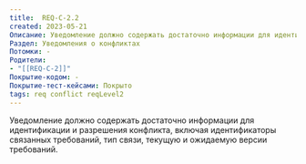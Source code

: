 ```yaml
---
title:  REQ-C-2.2
created: 2023-05-21
Описание: Уведомление должно содержать достаточно информации для идентификации и разрешения конфликта, включая идентификаторы связанных требований, тип связи, текущую и ожидаемую версии требований.
Раздел: Уведомления о конфликтах 
Потомки: -
Родители: 
- "[[REQ-C-2]]"
Покрытие-кодом: -
Покрытие-тест-кейсами: Покрыто
tags: req conflict reqLevel2
---
```


Уведомление должно содержать достаточно информации для идентификации и разрешения конфликта, включая идентификаторы связанных требований, тип связи, текущую и ожидаемую версии требований.


